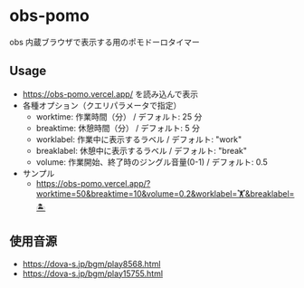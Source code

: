 # obs-pomo

obs 内蔵ブラウザで表示する用のポモドーロタイマー

## Usage

- https://obs-pomo.vercel.app/ を読み込んで表示
- 各種オプション（クエリパラメータで指定）
  - worktime: 作業時間（分） / デフォルト: 25 分
  - breaktime: 休憩時間（分） / デフォルト: 5 分
  - worklabel: 作業中に表示するラベル / デフォルト: "work"
  - breaklabel: 休憩中に表示するラベル / デフォルト: "break"
  - volume: 作業開始、終了時のジングル音量(0-1) / デフォルト: 0.5
- サンプル
  - https://obs-pomo.vercel.app/?worktime=50&breaktime=10&volume=0.2&worklabel=🏋️&breaklabel=🏝️

## 使用音源

- https://dova-s.jp/bgm/play8568.html
- https://dova-s.jp/bgm/play15755.html
